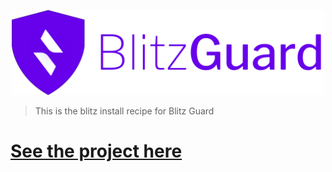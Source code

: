 <p align="center">
 <img src="blitz-guard.png" width="500px" />
</p>

> This is the blitz install recipe for Blitz Guard

# [See the project here](https://ntgussoni.github.io/blitz-guard)
